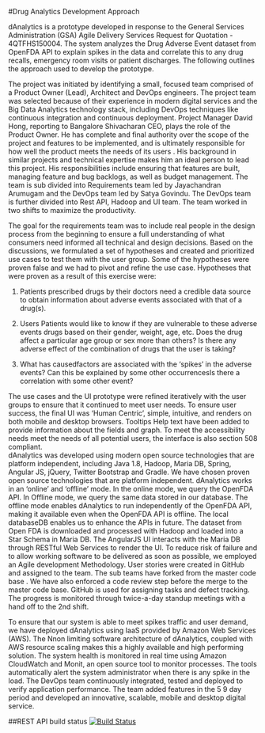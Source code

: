 #Drug Analytics Development Approach


dAnalytics is a prototype developed in response to the General Services Administration (GSA) Agile Delivery Services Request for Quotation - 4QTFHS150004. The system analyzes the Drug Adverse Event dataset from OpenFDA API to explain spikes in the data and correlate this to any drug recalls, emergency room visits or patient discharges.  The following outlines the approach used to develop the prototype. 

The project was initiated by identifying a small, focused team comprised of a Product Owner (Lead), Architect and DevOps engineers. The project team was selected because of their experience in modern digital services and the Big Data Analytics technology stack, including DevOps techniques like continuous integration and continuous deployment. Project Manager David Hong, reporting to Bangalore Shivacharan CEO, plays the role of the Product Owner. He has complete and final authority over the scope of the project and features to be implemented, and is ultimately responsible for how well the product meets the needs of its users . His background in similar projects and technical expertise makes him an ideal person to lead this project. His responsibilities include ensuring that features are built, managing feature and bug backlogs, as well as budget management. The team is sub divided into Requirements team led by Jayachandran Arumugam  and the DevOps team led by Satya Govindu. The DevOps team is further divided into Rest API, Hadoop and UI team. The team worked in two shifts to maximize the productivity. 

The goal for the requirements team was to include real people in the design process from the beginning to ensure a full understanding of what consumers need informed all technical and design decisions. Based on the discussions, we formulated a set of hypotheses and created and prioritized use cases to test them with the user group. Some of the hypotheses were proven false and we had to pivot and refine the use case. Hypotheses that were proven as a result of this exercise were:

1. Patients prescribed drugs by their doctors need a credible data source to obtain information about adverse events associated with that of a drug(s).

2. Users Patients would like to know if they are vulnerable to these adverse events drugs based on their gender, weight, age, etc. Does the drug affect a particular age group or sex more than others? Is there any adverse effect of the combination of drugs that the user is taking? 

3. What has causedfactors are associated with the ‘spikes’ in the adverse events? Can this be explained by some other occurrencesIs there a correlation with some other event?

The use cases and the UI prototype were refined iteratively with the user groups to ensure that it continued to meet user needs. To ensure user success, the final UI was ‘Human Centric’, simple, intuitive, and renders on both mobile and desktop browsers. Tooltips  Help text have been added to provide information about the fields and graph. To meet the accessibility needs meet the needs of all potential users, the interface is also section 508 compliant.  
dAnalytics was developed using modern open source technologies that are platform independent, including Java 1.8, Hadoop, Maria DB, Spring, Angular JS, jQuery, Twitter Bootstrap and Gradle.  We have chosen proven open source technologies that are platform independent. dAnalytics works in an ‘online’ and ‘offline’ mode.  In the online mode, we query the OpenFDA API. In Offline mode, we query the same data stored in our database.  The offline mode enables dAnalytics to run independently of the OpenFDA API, making it available even when the OpenFDA API is offline. The local databaseDB enables us to enhance the APIs in future.  The dataset from Open FDA is downloaded and processed with Hadoop and loaded into a Star Schema in Maria DB. The AngularJS UI interacts with the Maria DB through RESTful Web Services to render the UI.  To reduce risk of failure and to allow working software to be delivered as soon as possible, we employed an Agile development Methodology. User stories were created in GitHub and assigned to the team. The sub teams have forked from  the master code base . We have also enforced a code review step before the merge to the master code base.  GitHub is used for assigning tasks and defect tracking. The progress is monitored through twice-a-day standup meetings with a hand off to the 2nd shift. 

To ensure that our system is able to meet spikes traffic and user demand, we have deployed dAnalytics using IaaS provided by Amazon Web Services (AWS). The Nnon limiting software architecture of dAnalytics, coupled with AWS resource scaling makes this a highly available and high performing solution. The system health is monitored in real time using Amazon CloudWatch and Monit, an open source tool to monitor processes. The tools automatically alert the system administrator when there is any spike in the load. The DevOps team continuously integrated, tested and deployed to verify application performance. The team added features in the 5  9 day period and developed an innovative, scalable, mobile and desktop digital service.

##REST API build status
[![Build Status](https://magnum.travis-ci.com/TPRockville/dAnalytics.svg?token=QyRMxKt3Fniy8CDzozdR&branch=master)](https://magnum.travis-ci.com/TPRockville/dAnalytics)
